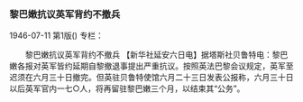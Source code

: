 ### 黎巴嫩抗议英军背约不撤兵

1946-07-11
第1版()
专栏：

　　黎巴嫩抗议英军背约不撤兵
    【新华社延安六日电】据塔斯社贝鲁特电：黎巴嫩各报对英军皆约延期自黎撤退事提出严重抗议。按照英法巴黎会议规定，英军至迟须在六月三十日撤完。但英驻贝鲁特使馆六月二十三日发表公报称，六月三十日以后英军官内一七○人，将再留驻黎巴嫩三个月，以结束其“公务”。
